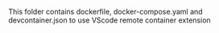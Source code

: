 This folder contains dockerfile, docker-compose.yaml and devcontainer.json to use VScode remote container extension 